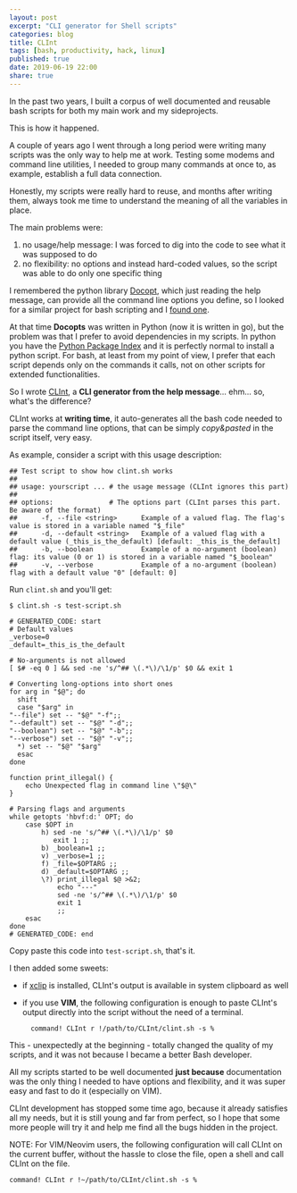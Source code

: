 ```yaml
---
layout: post
excerpt: "CLI generator for Shell scripts"
categories: blog
title: CLInt
tags: [bash, productivity, hack, linux]
published: true
date: 2019-06-19 22:00
share: true
---
```


In the past two years, I built a corpus of well documented and reusable bash scripts for both my main work and my sideprojects.

This is how it happened.

A couple of years ago I went through a long period were writing many scripts was the only way to help me at work.
Testing some modems and command line utilities, I needed to group many commands at once to, as example, establish a full data connection.

Honestly, my scripts were really hard to reuse, and months after writing them, always took me time to understand the meaning of all the variables in place.

The main problems were:

1. no usage/help message: I was forced to dig into the code to see what it was supposed to do
2. no flexibility: no options and instead hard-coded values, so the script was able to do only one specific thing

I remembered the python library [Docopt](http://docopt.org/), which just reading the help message, can provide all the
command line options you define, so I looked for a similar project for bash scripting and I [found one](https://github.com/docopt/docopts).

At that time **Docopts** was written in Python (now it is written in go), but the problem was that I prefer to avoid
dependencies in my scripts. In python you have the [Python Package Index](https://pypi.org/) and it is perfectly
normal to install a python script. For bash, at least from my point of view, I prefer that each script depends
only on the commands it calls, not on other scripts for extended functionalities.

So I wrote [CLInt](https://github.com/clobrano/CLInt), a **CLI generator from the help message**... ehm... so, what's the difference?

CLInt works at **writing time**, it auto-generates all the bash code needed to parse the command line options, that
can be simply *copy&pasted* in the script itself, very easy.

As example, consider a script with this usage description:

    ## Test script to show how clint.sh works
    ##
    ## usage: yourscript ... # the usage message (CLInt ignores this part)
    ##
    ## options:              # The options part (CLInt parses this part. Be aware of the format)
    ##      -f, --file <string>      Example of a valued flag. The flag's value is stored in a variable named "$_file"
    ##      -d, --default <string>   Example of a valued flag with a default value (_this_is_the_default) [default: _this_is_the_default]
    ##      -b, --boolean            Example of a no-argument (boolean) flag: its value (0 or 1) is stored in a variable named "$_boolean"
    ##      -v, --verbose            Example of a no-argument (boolean) flag with a default value "0" [default: 0]

Run `clint.sh` and you'll get:

    $ clint.sh -s test-script.sh

    # GENERATED_CODE: start
    # Default values
    _verbose=0
    _default=_this_is_the_default

    # No-arguments is not allowed
    [ $# -eq 0 ] && sed -ne 's/^## \(.*\)/\1/p' $0 && exit 1

    # Converting long-options into short ones
    for arg in "$@"; do
      shift
      case "$arg" in
    "--file") set -- "$@" "-f";;
    "--default") set -- "$@" "-d";;
    "--boolean") set -- "$@" "-b";;
    "--verbose") set -- "$@" "-v";;
      *) set -- "$@" "$arg"
      esac
    done

    function print_illegal() {
        echo Unexpected flag in command line \"$@\"
    }

    # Parsing flags and arguments
    while getopts 'hbvf:d:' OPT; do
        case $OPT in
            h) sed -ne 's/^## \(.*\)/\1/p' $0
               exit 1 ;;
            b) _boolean=1 ;;
            v) _verbose=1 ;;
            f) _file=$OPTARG ;;
            d) _default=$OPTARG ;;
            \?) print_illegal $@ >&2;
                echo "---"
                sed -ne 's/^## \(.*\)/\1/p' $0
                exit 1
                ;;
        esac
    done
    # GENERATED_CODE: end

Copy paste this code into `test-script.sh`, that's it.

I then added some sweets:

- if [xclip](https://github.com/astrand/xclip) is installed, CLInt's output is available in system clipboard as well
- if you use **VIM**, the following configuration is enough to paste CLInt's output directly into the script without the need of a terminal.

        command! CLInt r !/path/to/CLInt/clint.sh -s %

This - unexpectedly at the beginning - totally changed the quality of my scripts, and it was not because I became a better Bash developer.

All my scripts started to be well documented **just because** documentation was the only thing I needed to have options and flexibility, and it was super easy and fast to do it (especially on VIM).

CLInt development has stopped some time ago, because it already satisfies all my needs, but it is still young and far from perfect, so I hope that some more people will try it and help me find all the bugs hidden in the project.


NOTE: For VIM/Neovim users, the following configuration will call CLInt on the current buffer, without the hassle to close the file, open a shell and call CLInt on the file.

    command! CLInt r !~/path/to/CLInt/clint.sh -s %
